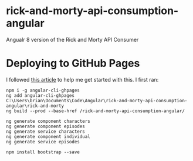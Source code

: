 # rick-and-morty-api-consumption-angular
 Angualr 8 version of the Rick and Morty API Consumer

 # Deploying to GitHub Pages
 I followed [this article](https://medium.com/@swarnakishore/deploying-angular-cli-project-to-github-pages-db49246598a1) to help me get started with this. I first ran:

```
npm i -g angular-cli-ghpages
ng add angular-cli-ghpages
C:\Users\brian\Documents\Code\Angular\rick-and-morty-api-consumption-angular\rick-and-morty
ng build --prod --base-href /rick-and-morty-api-consumption-angular/

ng generate component characters
ng generate component episodes
ng generate service characters
ng generate component individual
ng generate service episodes
```

```
npm install bootstrap --save
```